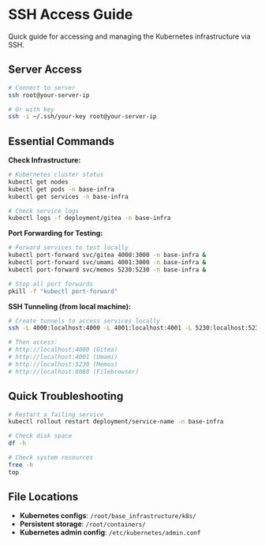 # SSH Access Guide

Quick guide for accessing and managing the Kubernetes infrastructure via SSH.

## Server Access

```bash
# Connect to server
ssh root@your-server-ip

# Or with key
ssh -i ~/.ssh/your-key root@your-server-ip
```

## Essential Commands

**Check Infrastructure:**
```bash
# Kubernetes cluster status
kubectl get nodes
kubectl get pods -n base-infra
kubectl get services -n base-infra

# Check service logs
kubectl logs -f deployment/gitea -n base-infra
```

**Port Forwarding for Testing:**
```bash
# Forward services to test locally
kubectl port-forward svc/gitea 4000:3000 -n base-infra &
kubectl port-forward svc/umami 4001:3000 -n base-infra &
kubectl port-forward svc/memos 5230:5230 -n base-infra &

# Stop all port forwards
pkill -f "kubectl port-forward"
```

**SSH Tunneling (from local machine):**
```bash
# Create tunnels to access services locally
ssh -L 4000:localhost:4000 -L 4001:localhost:4001 -L 5230:localhost:5230 -L 8080:localhost:8080 root@your-server-ip

# Then access:
# http://localhost:4000 (Gitea)
# http://localhost:4001 (Umami)  
# http://localhost:5230 (Memos)
# http://localhost:8080 (Filebrowser)
```

## Quick Troubleshooting

```bash
# Restart a failing service
kubectl rollout restart deployment/service-name -n base-infra

# Check disk space
df -h

# Check system resources  
free -h
top
```

## File Locations

- **Kubernetes configs**: `/root/base_infrastructure/k8s/`
- **Persistent storage**: `/root/containers/`
- **Kubernetes admin config**: `/etc/kubernetes/admin.conf`
